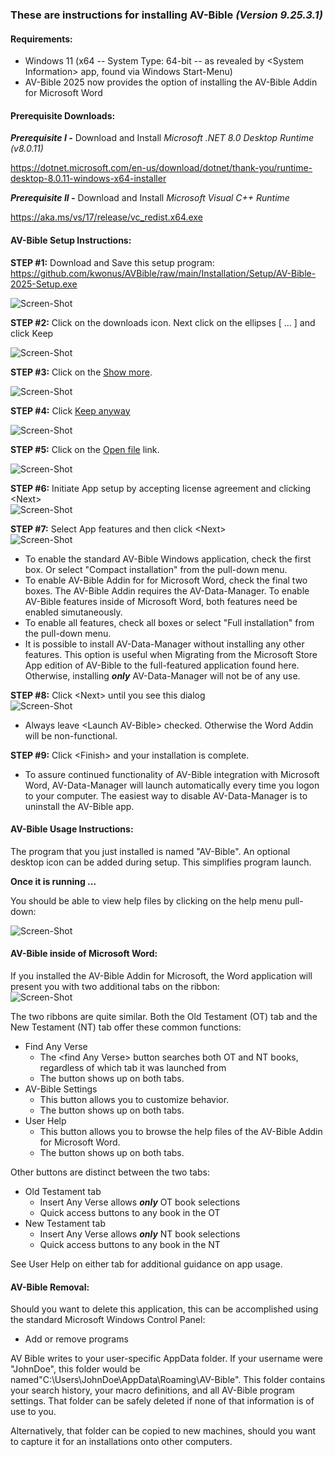 ### These are instructions for installing AV-Bible *(Version 9.25.3.1)*

#### Requirements:

- Windows 11 (x64 -- System Type: 64-bit -- as revealed by \<System Information\> app, found via Windows Start-Menu)
- AV-Bible 2025 now provides the option of installing the AV-Bible Addin for Microsoft Word

#### Prerequisite Downloads:

***Prerequisite I -*** Download and Install *Microsoft .NET 8.0 Desktop Runtime (v8.0.11)*

https://dotnet.microsoft.com/en-us/download/dotnet/thank-you/runtime-desktop-8.0.11-windows-x64-installer

***Prerequisite II -***  Download and Install *Microsoft Visual C++ Runtime*

https://aka.ms/vs/17/release/vc_redist.x64.exe

#### AV-Bible Setup Instructions:

**STEP #1:**  Download and Save this setup program:<br/>
https://github.com/kwonus/AVBible/raw/main/Installation/Setup/AV-Bible-2025-Setup.exe</br>

![Screen-Shot](./images/AV-Bible-2025-Save.png)

**STEP #2:**  Click on the downloads icon. Next click on the ellipses [ ... ] and click Keep</br>

![Screen-Shot](./images/AV-Bible-2025-Keep.png)

**STEP #3:**  Click on the <u>Show more</u>.</br>

![Screen-Shot](./images/AV-Bible-2025-More.png)

**STEP #4:**  Click <u>Keep anyway</u></br>

![Screen-Shot](./images/AV-Bible-2025-Trust.png)

**STEP #5:**  Click on the <u>Open file</u> link.</br>

![Screen-Shot](./images/AV-Bible-2025-Open.png)

**STEP #6:**  Initiate App setup by accepting license agreement and clicking \<Next\></br>
![Screen-Shot](./images/Setup.png)

**STEP #7:**  Select App features and then click \<Next\></br>
![Screen-Shot](./images/Features.png)

- To enable the standard AV-Bible Windows application, check the first box. Or select "Compact installation" from the pull-down menu.
- To enable AV-Bible Addin for for Microsoft Word, check the final two boxes. The AV-Bible Addin requires the AV-Data-Manager. To enable AV-Bible features inside of Microsoft Word, both features need be enabled simutaneously.
- To enable all features, check all boxes or select "Full installation" from the pull-down menu.
- It is possible to install AV-Data-Manager without installing any other features. This option is useful when Migrating from the Microsoft Store App edition of AV-Bible to the full-featured application found here. Otherwise, installing ***only*** AV-Data-Manager will not be of any use.

**STEP #8:**  Click \<Next\> until you see this dialog</br>
![Screen-Shot](./images/Finish.png)

- Always leave \<Launch AV-Bible\> checked. Otherwise the Word Addin will be non-functional.

**STEP #9:**  Click \<Finish\> and your installation is complete.

- To assure continued functionality of AV-Bible integration with Microsoft Word, AV-Data-Manager will launch automatically every time you logon to your computer. The easiest way to disable AV-Data-Manager is to uninstall the AV-Bible app.



#### AV-Bible Usage Instructions:

The program that you just installed is named "AV-Bible". An optional desktop icon can be added during setup. This simplifies  program launch.

**Once it is running ...**

You should be able to view help files by clicking on the help menu pull-down:</br>

![Screen-Shot](./images/avbible-help.png)



#### AV-Bible inside of Microsoft Word:

If you installed the AV-Bible Addin for Microsoft, the Word application will present you with two additional tabs on the ribbon:</br>
![Screen-Shot](./images/Ribbon.png)

The two ribbons are quite similar. Both the Old Testament (OT) tab and the New Testament (NT) tab offer these common functions:

- Find Any Verse
  - The \<find Any Verse\> button searches both OT and NT books, regardless of which tab it was launched from
  - The button shows up on both tabs.
- AV-Bible Settings
  - This button allows you to customize behavior.
  - The button shows up on both tabs.
- User Help
  - This button allows you to browse the help files of the AV-Bible Addin for Microsoft Word.
  - The button shows up on both tabs.

Other buttons are distinct between the two tabs:

- Old Testament tab
  - Insert Any Verse allows ***only*** OT book selections 
  - Quick access buttons to any book in the OT
- New Testament tab
  - Insert Any Verse allows ***only*** NT book selections 
  - Quick access buttons to any book in the NT

See User Help on either tab for additional guidance on app usage.

#### AV-Bible Removal:

Should you want to delete this application, this can be accomplished using the standard Microsoft Windows Control Panel:

- Add or remove programs

AV Bible writes to your user-specific AppData folder. If your username were "JohnDoe", this folder would be named"C:\Users\JohnDoe\AppData\Roaming\AV-Bible". This folder contains your search history, your macro definitions, and all AV-Bible program settings. That folder can be safely deleted if none of that information is of use to you.

Alternatively, that folder can be copied to new machines, should you want to capture it for an installations onto other computers.
